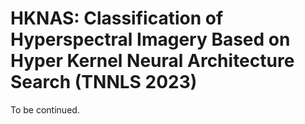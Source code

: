 # HKNAS: Classification of Hyperspectral Imagery Based on Hyper Kernel Neural Architecture Search (TNNLS 2023)

To be continued.
